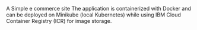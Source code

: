 A Simple e commerce site 
The application is containerized with Docker and can be deployed on Minikube (local Kubernetes) while using IBM Cloud Container Registry (ICR) for image storage.
